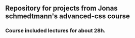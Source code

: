 ## Repository for projects from Jonas schmedtmann's advanced-css course

### Course included lectures for about 28h.
